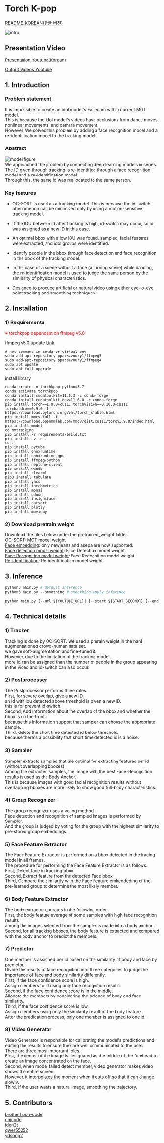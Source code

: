 # Torch K-pop

[README_KOREAN(한글 버전)](https://github.com/boostcampaitech4lv23cv1/final-project-level3-cv-04/blob/main/README_KOR.md)

![intro](./document/intro.gif)  

## Presentation Video  

[Presentation Youtube(Korean)](https://www.youtube.com/watch?v=S3UVk0QvYDI)  

[Output Videos Youtube](https://www.youtube.com/@astron8t156)

## 1. Introduction

### Problem statement

It is impossible to create an idol model's Facecam with a current MOT model.  
This is because the idol model's videos have occlusions from dance moves, nonlinear movements, and camera movement.  
However, We solved this problem by adding a face recognition model and a re-identification model to the tracking model.
  
### Abstract

![model figure](./document/model_figure.png)  
We approached the problem by connecting deep learning models in series.  
The ID given through tracking is re-identified through a face recognition model and a re-identification model.  
Through this, the same id was reallocated to the same person.  

### Key features

* OC-SORT is used as a tracking model.
This is because the id-switch phenomenon can be minimized only by using a motion-sensitive tracking model.

* If the IOU between id after tracking is high, id-switch may occur, so id was assigned as a new ID in this case.

* An optimal bbox with a low IOU was found, sampled, facial features were extracted, and idol groups were identified.

* Identify people in the bbox through face detection and face recognition in the bbox of the tracking model.

* In the case of a scene without a face (a turning scene) while dancing, the re-identification model is used to judge the same person by the similarity of physical characteristics.

* Designed to produce artificial or natural video using either eye-to-eye point tracking and smoothing techniques.

## 2. Installation

### 1) Requirements

<font color='red'>※ torchkpop dependent on ffmpeg v5.0</font>  

ffmpeg v5.0 update [Link](https://ubuntuhandbook.org/index.php/2022/02/install-ffmpeg-5-0-ubuntu/)  

```
# not command in conda or virtual env
sudo add-apt-repository ppa:savoury1/ffmpeg5
sudo add-apt-repository ppa:savoury1/ffmpeg4
sudo apt update
sudo apt full-upgrade
```

install library

```
conda create -n torchkpop python=3.7
conda activate torchkpop
conda install cudatoolkit=11.0.3 -c conda-forge
conda install cudatoolkit-dev=11.6.0 -c conda-forge 
pip install torch==1.9.0+cu111 torchvision==0.10.0+cu111 torchaudio==0.9.0 -f https://download.pytorch.org/whl/torch_stable.html
pip install mmcv-full -f https://download.openmmlab.com/mmcv/dist/cu111/torch1.9.0/index.html
pip install mmdet
cd mmtracking
pip install -r requirements/build.txt
pip install -v -e .
cd ..
pip install pytube
pip install onnxruntime
pip install onnxruntime_gpu
pip install ffmpeg-python
pip install neptune-client
pip install wandb
pip install clearml
pip3 install tabulate
pip install yacs
pip install torchmetrics
pip install monai
pip install gdown
pip install insightface
pip install natsort
pip install plotly
pip install moviepy
```

### 2) Download pretrain weight  

Download the files below under the pretrained_weight folder.  
[OC-SORT](https://drive.google.com/file/d/1MW8jcmEZ1ZyzOsM6ro_BPICqG9oIXQ4m/view?usp=sharing): MOT model weight  
[Face embedding](https://drive.google.com/file/d/1_PJs7Rbq2Rg6kgvyefKYB3BC8JB1R7v5/view?usp=sharing): only newjeans and asepa are now supported.  
[Face detection model weight](https://drive.google.com/file/d/1JewWuc78KW7KY6MQ99cO52ZGVRk9pkRq/view?usp=sharing): Face Detection model weight.  
[Face Recognition model weight](https://drive.google.com/file/d/1kmtHgg0HeHbmp4O1bgNIodYYB-HKWXKv/view?usp=share_link): Face Recognition model weight.  
[Re-identification](https://drive.google.com/file/d/1TGzI4C5HchwIftjM9vh8eeO85DyLWRgV/view?usp=share_link): Re-identification model weight.  
  
## 3. Inference

```python
python3 main.py # default inference 
python3 main.py --smoothing # smoothing apply inference 

python main.py [--url ${YOUTUBE_URL}] [--start ${START_SECOND}] [--end ${END_SECOND}] [--member ${GROUPNAME_MEMBERNAME}] [--smoothing]
```

## 4. Technical details
  
### 1) Tracker

Tracking is done by OC-SORT.
We used a prerain weight in the hard augmentationed crowd-human data set.  
we gave soft-augmentation and fine-tuned it.  
However, due to the limitation of the tracking model,  
more id can be assigned than the number of people in the group appearing in the video and id-switch can also occur.
  
### 2) Postprocesser

The Postprocessor performs three roles.  
First, for severe overlap, give a new ID.  
an id with iou detected above threshold is given a new ID.  
this is for prevent id-switch.  
Second, Add information about the overlap of the bbox and whether the bbox is on the front.  
because this information support that sampler can choose the appropriate sample.  
Third, delete the short time detected id below threshold.  
because there's a possibility that short time detected id is a noise.  
  
### 3) Sampler

Sampler extracts samples that are optimal for extracting features per id (without overlapping bboxes).  
Among the extracted samples, the image with the best Face-Recognition results is used as the Body Anchor.  
This is because images with good facial recognition results without overlapping bboxes are more likely to show good full-body characteristics.
  
### 4) Group Recognizer

The group recognizer uses a voting method.  
Face detection and recognition of sampled images is performed by Sampler.  
And the group is judged by voting for the group with the highest similarity to pre-stored group embeddings.  
  
### 5) Face Feature Extractor

The Face Feature Extractor is performed on a bbox detected in the tracing model in all frames.  
The procedure for performing the Face Feature Extractor is as follows.  
First, Detect face in tracking bbox.  
Second, Extract feature from the detected Face bbox  
Third, Compare the similarity with the Face Feature embeddeding of the pre-learned group to determine the most likely member.  
  
### 6) Body Feature Extractor

The body extractor operates in the following order.  
First, the body feature average of some samples with high face recognition results  
among the images selected from the sampler is made into a body anchor.  
Second, for all tracking bboxes, the body feature is extracted and compared with the body anchor to predict the members.
  
### 7) Predictor

One member is assigned per id based on the similarity of body and face by predictor.  
Divide the results of face recognition into three categories to judge the importance of face and body similarity differently.  
First, if the face confidence score is high.  
Assign members to id using only face recognition results.  
Second, if the face confidence score is in the middle.  
Allocate the members by considering the balance of body and face similarity.  
Third, if the face confidence score is low.  
Assign members using only the similarity result of the body feature.  
After the predication process, only one member is assigned to one id.  
  
### 8) Video Generator

Video Generator is responsible for calibrating the model's predictions and editing the results to ensure they are well communicated to the user.  
There are three most important roles.  
First, the center of the image is designated as the middle of the forehead to create an image concentrated on the face.  
Second, when model failed detect member, video generator makes video shows the entire screen.  
However, it interpolates the moment when it cuts off so that it can change slowly.  
Third, if the user wants a natural image, smoothing the trajectory.  
  
## 5. Contributors

[brotherhoon-code](http://github.com/brotherhoon-code)  
[chjcode](http://github.com/chjcode)  
[iden2t](http://github.com/iden2t)  
[qwer55252](http://github.com/qwer55252)  
[ydsong2](http://github.com/ydsong2)  
